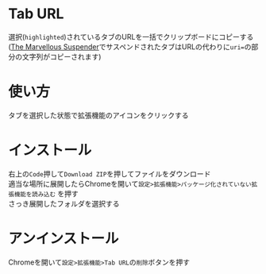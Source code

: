 # Tab URL
選択(`highlighted`)されているタブのURLを一括でクリップボードにコピーする  
([The Marvellous Suspender](https://chrome.google.com/webstore/detail/the-marvellous-suspender/noogafoofpebimajpfpamcfhoaifemoa "chrome ウェブストア")でサスペンドされたタブはURLの代わりに`uri=`の部分の文字列がコピーされます)  

# 使い方
タブを選択した状態で拡張機能のアイコンをクリックする  

# インストール
右上の`Code`押して`Download ZIP`を押してファイルをダウンロード  
適当な場所に展開したらChromeを開いて`設定>拡張機能>パッケージ化されていない拡張機能を読み込む`  を押す  
さっき展開したフォルダを選択する  

# アンインストール
Chromeを開いて`設定>拡張機能>Tab URL`の`削除`ボタンを押す
